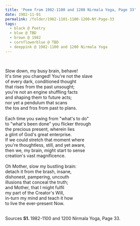 ```yaml
---
title: 'Poem from 1982-1100 and 1200 Nirmala Yoga, Page 33'
date: 1982-11-01
permalink: /folder/1982-1101-1100-1200-NY-Page-33
tags:
  - black @ Poetry
  - blue @ TBD
  - brown @ 1982
  - cornflowerblue @ TBD
  - deeppink @ 1982-1100 and 1200 Nirmala Yoga
---
```


<br>

<p>
Slow down, my busy brain, behave!<br>
It's time you changed! You're not the slave<br>
of every dark, conditioned thought<br>
that rises from the past unsought;<br>
you're not an engine shuffling facts<br>
and shaping them to future acts;<br>
nor yet a pendulum that scans<br>
the tos and fros from past to plans.<br>
<br>
Each time you swing from "what's to do"<br>
to "what's been done" you flicker through<br>
the precious present, wherein lies<br>
a glint of God's great enterprise.<br>
If we could stretch that moment where<br>
you're thoughtless, still, and yet aware,<br>
then we, my brain, might start to sense<br>
creation's vast magnificence.<br>
<br>
Oh Mother, slow my bustling brain:<br>
detach it from the brash, insane,<br>
dishonest, pampering, uncouth<br>
illusions that conceal the truth;<br>
and Mother, that I might fulfil<br>
my part of the Creator's Will,<br>
in-turn my mind and teach it how<br>
to live the ever-present Now.<br>
</p>

<br>

<wave-list>
<list-title color="DarkSeaGreen" width="40">Sources</list-title>
  <list-item color="BlanchedAlmond"  width="280"><b>S1. </b> 1982-1100 and 1200 Nirmala Yoga, Page 33.</list-item>
</wave-list>